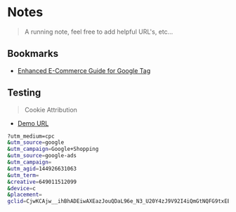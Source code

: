 # Notes

> A running note, feel free to add helpful URL's, etc...

## Bookmarks

- [Enhanced E-Commerce Guide for Google Tag](https://www.simoahava.com/analytics/enhanced-ecommerce-guide-for-google-tag-manager/)

## Testing

> Cookie Attribution

- [Demo URL](http://localhost:3000?utm_medium=cpc&utm_source=google&utm_campaign=Google+Shopping&utm_source=google-ads&utm_campaign=&utm_agid=144926631063&utm_term=&creative=649011512099&device=c&placement=&gclid=CjwKCAjw__ihBhADEiwAXEazJouQDaL96e_N3_U20Y4zJ9V92I4iQmGtNQFG9txEBBhVVEwMYadO6RoCQBgQAvD_BwE)

```bash
?utm_medium=cpc
&utm_source=google
&utm_campaign=Google+Shopping
&utm_source=google-ads
&utm_campaign=
&utm_agid=144926631063
&utm_term=
&creative=649011512099
&device=c
&placement=
gclid=CjwKCAjw__ihBhADEiwAXEazJouQDaL96e_N3_U20Y4zJ9V92I4iQmGtNQFG9txEBBhVVEwMYadO6RoCQBgQAvD_BwE
```
